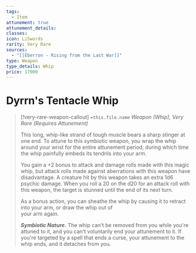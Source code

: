 ```yaml
---
tags:
  - Item
attunement: true
attunement_details:
classes:
icon: LiSwords
rarity: Very Rare
sources:
  - "[[Eberron - Rising from the Last War]]"
type: Weapon
type_details: Whip
price: 17000
---
```

# Dyrrn's Tentacle Whip
>[!very-rare-weapon-callout] `=this.file.name`
>*Weapon (Whip), Very Rare (Requires Attunement)*
>
>This long, whip-like strand of tough muscle bears a sharp stinger at one end. To attune to this symbiotic weapon, you wrap the whip around your wrist for the entire attunement period, during which time the whip painfully embeds its tendrils into your arm.
>
>You gain a +2 bonus to attack and damage rolls made with this magic whip, but attack rolls made against aberrations with this weapon have disadvantage. A creature hit by this weapon takes an extra 1d6 psychic damage. When you roll a 20 on the d20 for an attack roll with this weapon, the target is stunned until the end of its next turn.
>
>As a bonus action, you can sheathe the whip by causing it to retract into your arm, or draw the whip out of  
>your arm again.
>
>***Symbiotic Nature.*** The whip can't be removed from you while you're attuned to it, and you can't voluntarily end your attunement to it. If you're targeted by a spell that ends a curse, your attunement to the whip ends, and it detaches from you.
>
>

